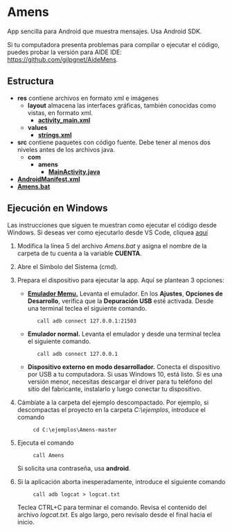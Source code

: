 # Amens
App sencilla para Android que muestra mensajes. Usa Android SDK.

Si tu computadora presenta problemas para compilar o ejecutar el código, puedes probar la versión para
AIDE IDE: https://github.com/gilpgnet/AideMens.

## Estructura
- **res** contiene archivos en formato xml e imágenes
  - **layout** almacena las interfaces gráficas, también conocidas como vistas, en formato xml.
    - **[activity_main.xml](/res/layout/activity_main.xml)**
  - **values**
    - **[strings.xml](/res/values/strings.xml)**
- **src** contiene paquetes con código fuente. Debe tener al menos dos niveles antes de los archivos java.
  - **com**
    - **amens**
      - **[MainActivity.java](/src/com/amens/MainActivity.java)**
- **[AndroidManifest.xml](/AndroidManifest.xml)**
- **[Amens.bat](/Amens.bat)**

## Ejecución en Windows
Las instrucciones que siguen te muestran como ejecutar el código desde Windows. Si deseas ver como ejecutarlo desde VS Code, cliquea [aquí](https://drive.google.com/open?id=1wPL3nJTATd5CVBspXRgYBxc-wG-W-GE91_XbgH4HsBo)
1. Modifica la línea 5 del archivo _Amens.bat_ y asigna el nombre de la carpeta de tu cuenta a la variable **CUENTA**.
2. Abre el Símbolo del Sistema (cmd).
3. Prepara el dispositivo para ejecutar la app. Aquí se plantean 3 opciones:
   * [**Emulador Memu.**](https://www.memuplay.com/) Levanta el emulador. En los **Ajustes**, **Opciones de Desarrollo**,
     verifica que la **Depuración USB** esté activada. Desde una terminal teclea el siguiente comando.
  
     ```Batchfile
        call adb connect 127.0.0.1:21503
     ```
  
   * **Emulador normal.**  Levanta el emulador y desde una terminal teclea el siguiente comando.
  
     ```Batchfile
        call adb connect 127.0.0.1
     ```
  
   * **Dispositivo externo en modo desarrollador.** Conecta el dispositivo por USB a tu computadora. Si usas Windows 10, está listo.
     Si es una versión menor, necesitas descargar el driver para tu teléfono del sitio del fabricante, instalarlo y luego conectar tu
     dispositivo.
  
4. Cámbiate a la carpeta del ejemplo descompactado. Por ejemplo, si descompactas el proyecto en la carpeta
   _C:\ejemplos_, introduce el comando
   ```Batchfile
        cd C:\ejemplos\Amens-master
   ```
  
5. Ejecuta el comando
   ```Batchfile
        call Amens
   ```
   Si solicita una contraseña, usa **android**.

6. Si la aplicación aborta inesperadamente, introduce el siguiente comando
   ```Batchfile
        call adb logcat > logcat.txt
   ```
   
   Teclea CTRL+C para terminar el comando. Revisa el contenido del archivo _logcat.txt_. Es algo largo, pero revísalo desde el final
   hacia el inicio.
